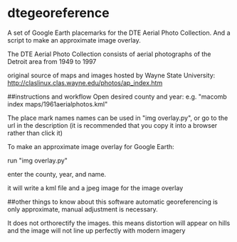 dtegeoreference
===============

<!---This software provides a way to browse, download, and view the DTE Aerial Photo Collection in GoogleEarth.-->

A set of Google Earth placemarks for the DTE Aerial Photo Collection. And a script to make an approximate image overlay.

The DTE Aerial Photo Collection consists of aerial photographs of the Detroit area from 1949 to 1997

original source of maps and images hosted by Wayne State University: http://claslinux.clas.wayne.edu/photos/ap_index.htm

##instructions and workflow
Open desired county and year: e.g. "macomb index maps/1961aerialphotos.kml"

The place mark names names can be used in "img overlay.py", or go to the url in the description (it is recommended that you copy it into a browser rather than click it)

To make an approximate image overlay for Google Earth:

run "img overlay.py"

enter the county, year, and name.

it will write a kml file and a jpeg image for the image overlay

##other things to know about this software
automatic georeferencing is only approximate, manual adjustment is necessary.

It does not orthorectify the images. this means distortion will appear on hills and the image will not line up perfectly with modern imagery
